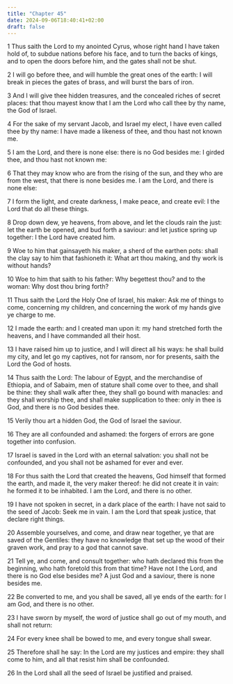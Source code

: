 ```yaml
---
title: "Chapter 45"
date: 2024-09-06T18:40:41+02:00
draft: false
---
```




1 Thus saith the Lord to my anointed Cyrus, whose right hand I have taken hold of, to subdue nations before his face, and to turn the backs of kings, and to open the doors before him, and the gates shall not be shut.

2 I will go before thee, and will humble the great ones of the earth: I will break in pieces the gates of brass, and will burst the bars of iron.

3 And I will give thee hidden treasures, and the concealed riches of secret places: that thou mayest know that I am the Lord who call thee by thy name, the God of Israel.

4 For the sake of my servant Jacob, and Israel my elect, I have even called thee by thy name: I have made a likeness of thee, and thou hast not known me.

5 I am the Lord, and there is none else: there is no God besides me: I girded thee, and thou hast not known me:

6 That they may know who are from the rising of the sun, and they who are from the west, that there is none besides me. I am the Lord, and there is none else:

7 I form the light, and create darkness, I make peace, and create evil: I the Lord that do all these things.

8 Drop down dew, ye heavens, from above, and let the clouds rain the just: let the earth be opened, and bud forth a saviour: and let justice spring up together: I the Lord have created him.

9 Woe to him that gainsayeth his maker, a sherd of the earthen pots: shall the clay say to him that fashioneth it: What art thou making, and thy work is without hands?

10 Woe to him that saith to his father: Why begettest thou? and to the woman: Why dost thou bring forth?

11 Thus saith the Lord the Holy One of Israel, his maker: Ask me of things to come, concerning my children, and concerning the work of my hands give ye charge to me.

12 I made the earth: and I created man upon it: my hand stretched forth the heavens, and I have commanded all their host.

13 I have raised him up to justice, and I will direct all his ways: he shall build my city, and let go my captives, not for ransom, nor for presents, saith the Lord the God of hosts.

14 Thus saith the Lord: The labour of Egypt, and the merchandise of Ethiopia, and of Sabaim, men of stature shall come over to thee, and shall be thine: they shall walk after thee, they shall go bound with manacles: and they shall worship thee, and shall make supplication to thee: only in thee is God, and there is no God besides thee.

15 Verily thou art a hidden God, the God of Israel the saviour.

16 They are all confounded and ashamed: the forgers of errors are gone together into confusion.

17 Israel is saved in the Lord with an eternal salvation: you shall not be confounded, and you shall not be ashamed for ever and ever.

18 For thus saith the Lord that created the heavens, God himself that formed the earth, and made it, the very maker thereof: he did not create it in vain: he formed it to be inhabited. I am the Lord, and there is no other.

19 I have not spoken in secret, in a dark place of the earth: I have not said to the seed of Jacob: Seek me in vain. I am the Lord that speak justice, that declare right things.

20 Assemble yourselves, and come, and draw near together, ye that are saved of the Gentiles: they have no knowledge that set up the wood of their graven work, and pray to a god that cannot save.

21 Tell ye, and come, and consult together: who hath declared this from the beginning, who hath foretold this from that time? Have not I the Lord, and there is no God else besides me? A just God and a saviour, there is none besides me.

22 Be converted to me, and you shall be saved, all ye ends of the earth: for I am God, and there is no other.

23 I have sworn by myself, the word of justice shall go out of my mouth, and shall not return:

24 For every knee shall be bowed to me, and every tongue shall swear.

25 Therefore shall he say: In the Lord are my justices and empire: they shall come to him, and all that resist him shall be confounded.

26 In the Lord shall all the seed of Israel be justified and praised.

